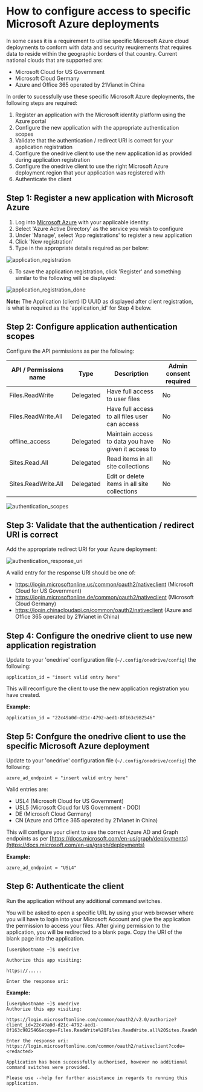 # How to configure access to specific Microsoft Azure deployments
In some cases it is a requirement to utilise specific Microsoft Azure cloud deployments to conform with data and security reuqirements that requires data to reside within the geographic borders of that country.
Current national clouds that are supported are:
*   Microsoft Cloud for US Government
*   Microsoft Cloud Germany
*   Azure and Office 365 operated by 21Vianet in China

In order to sucessfully use these specific Microsoft Azure deployments, the following steps are required:
1. Register an application with the Microsoft identity platform using the Azure portal
2. Configure the new application with the appropriate authentication scopes
3. Validate that the authentication / redirect URI is correct for your application registration
4. Configure the onedrive client to use the new application id as provided during application registration
5. Configure the onedrive client to use the right Microsoft Azure deployment region that your application was registered with
6. Authenticate the client

## Step 1: Register a new application with Microsoft Azure
1. Log into [Microsoft Azure](https://portal.azure.com/) with your applicable identity.
2. Select 'Azure Active Directory' as the service you wish to configure
3. Under 'Manage', select 'App registrations' to register a new application
4. Click 'New registration'
5. Type in the appropriate details required as per below:

![application_registration](./images/application_registration.jpg)

6. To save the application registration, click 'Register' and something similar to the following will be displayed:

![application_registration_done](./images/application_registration_done.jpg)

**Note:** The Application (client) ID UUID as displayed after client registration, is what is required as the 'application_id' for Step 4 below.

## Step 2: Configure application authentication scopes
Configure the API permissions as per the following:

| API / Permissions name | Type | Description | Admin consent required |
|---|---|---|---|
| Files.ReadWrite | Delegated | Have full access to user files | No |
| Files.ReadWrite.All  | Delegated | Have full access to all files user can access | No |
| offline_access   | Delegated | Maintain access to data you have given it access to | No |
| Sites.Read.All   | Delegated | Read items in all site collections | No |
| Sites.ReadWrite.All   | Delegated | Edit or delete items in all site collections | No |

![authentication_scopes](./images/authentication_scopes.jpg)

## Step 3: Validate that the authentication / redirect URI is correct
Add the appropriate redirect URI for your Azure deployment:

![authentication_response_uri](./images/authentication_response_uri.jpg)

A valid entry for the response URI should be one of:
*   https://login.microsoftonline.us/common/oauth2/nativeclient (Microsoft Cloud for US Government)
*   https://login.microsoftonline.de/common/oauth2/nativeclient (Microsoft Cloud Germany)
*   https://login.chinacloudapi.cn/common/oauth2/nativeclient (Azure and Office 365 operated by 21Vianet in China)

## Step 4: Configure the onedrive client to use new application registration
Update to your 'onedrive' configuration file (`~/.config/onedrive/config`) the following:
```text
application_id = "insert valid entry here"
```

This will reconfigure the client to use the new application registration you have created.

**Example:**
```text
application_id = "22c49a0d-d21c-4792-aed1-8f163c982546"
```

## Step 5: Confgure the onedrive client to use the specific Microsoft Azure deployment
Update to your 'onedrive' configuration file (`~/.config/onedrive/config`) the following:
```text
azure_ad_endpoint = "insert valid entry here"
```

Valid entries are:
*   USL4 (Microsoft Cloud for US Government)
*   USL5 (Microsoft Cloud for US Government - DOD)
*   DE (Microsoft Cloud Germany)
*   CN (Azure and Office 365 operated by 21Vianet in China)

This will configure your client to use the correct Azure AD and Graph endpoints as per [https://docs.microsoft.com/en-us/graph/deployments](https://docs.microsoft.com/en-us/graph/deployments)

**Example:**
```text
azure_ad_endpoint = "USL4"
```

## Step 6: Authenticate the client
Run the application without any additional command switches.

You will be asked to open a specific URL by using your web browser where you will have to login into your Microsoft Account and give the application the permission to access your files. After giving permission to the application, you will be redirected to a blank page. Copy the URI of the blank page into the application.
```text
[user@hostname ~]$ onedrive 

Authorize this app visiting:

https://.....

Enter the response uri: 

```

**Example:**
```
[user@hostname ~]$ onedrive 
Authorize this app visiting:

https://login.microsoftonline.com/common/oauth2/v2.0/authorize?client_id=22c49a0d-d21c-4792-aed1-8f163c982546&scope=Files.ReadWrite%20Files.ReadWrite.all%20Sites.ReadWrite.All%20offline_access&response_type=code&redirect_uri=https://login.microsoftonline.com/common/oauth2/nativeclient

Enter the response uri: https://login.microsoftonline.com/common/oauth2/nativeclient?code=<redacted>

Application has been successfully authorised, however no additional command switches were provided.

Please use --help for further assistance in regards to running this application.
```
